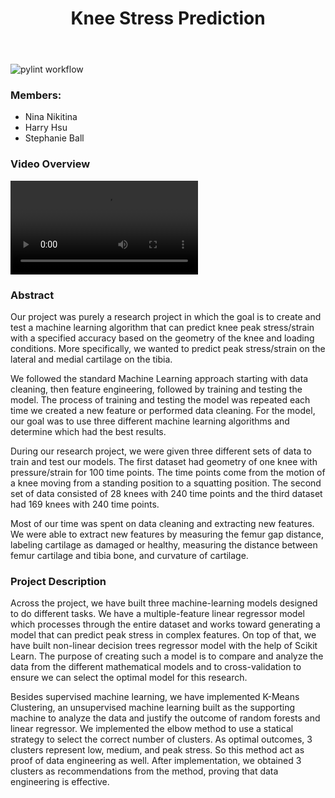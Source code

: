 <!-- Page Wrapper -->
<div style="background: url(https://bootstrapious.com/i/snippets/sn-bg-image/bg.jpg)" class="page-holder bg-cover">

  <div class="container py-5">
    <header class="text-center text-white py-5">
      <h1>Knee Stress Prediction</h1>
    </header>
  </div>
</div>

![pylint workflow](https://github.com/cs481-ekh/f22-ai-cbl/actions/workflows/pylint.yml/badge.svg)

### Members:
- Nina Nikitina
- Harry Hsu
- Stephanie Ball

### Video Overview

<video src="https://user-images.githubusercontent.com/68862634/206042422-2ba844f6-a5e1-4198-8c75-b3941e91b556.mp4" controls="controls" style="max-width: 730px;">
</video>



### Abstract

Our project was purely a research project in which the goal is to create and test a machine learning algorithm that can predict knee peak stress/strain with a specified accuracy based on the geometry of the knee and loading conditions. More specifically, we wanted to predict peak stress/strain on the lateral and medial cartilage on the tibia. 

We followed the standard Machine Learning approach starting with data cleaning, then feature engineering, followed by training and testing the model. The process of training and testing the model was repeated each time we created a new feature or performed data cleaning. For the model, our goal was to use three different machine learning algorithms and determine which had the best results. 

During our research project, we were given three different sets of data to train and test our models. The first dataset had geometry of one knee with pressure/strain for 100 time points. The time points come from the motion of a knee moving from a standing position to a squatting position. The second set of data consisted of 28 knees with 240 time points and the third dataset had 169 knees with 240 time points. 

Most of our time was spent on data cleaning and extracting new features. We were able to extract new features by measuring the femur gap distance, labeling cartilage as damaged or healthy, measuring the distance between femur cartilage and tibia bone, and curvature of cartilage.





### Project Description
  Across the project, we have built three machine-learning models designed to do different tasks. We have a multiple-feature linear regressor model which processes through the entire dataset and works toward generating a model that can predict peak stress in complex features. On top of that, we have built non-linear decision trees regressor model with the help of Scikit Learn. The purpose of creating such a model is to compare and analyze the data from the different mathematical models and to cross-validation to ensure we can select the optimal model for this research. 
  
  Besides supervised machine learning, we have implemented K-Means Clustering,  an unsupervised machine learning built as the supporting machine to analyze the data and justify the outcome of random forests and linear regressor. We implemented the elbow method to use a statical strategy to select the correct number of clusters. As optimal outcomes, 3 clusters represent low, medium, and peak stress. So this method act as proof of data engineering as well. After implementation, we obtained 3 clusters as recommendations from the method, proving that data engineering is effective. 


